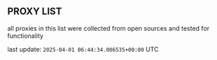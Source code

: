 ## PROXY LIST

all proxies in this list were collected from open sources and tested for functionality

last update: `2025-04-01 06:44:34.006535+00:00` UTC
